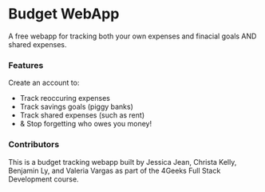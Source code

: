 # Budget WebApp

A free webapp for tracking both your own expenses and finacial goals AND shared expenses.

### Features

Create an account to:

- Track reoccuring expenses
- Track savings goals (piggy banks)
- Track shared expenses (such as rent)
- & Stop forgetting who owes you money!

### Contributors

This is a budget tracking webapp built by Jessica Jean, Christa Kelly, Benjamin Ly, and Valeria Vargas as part of the 4Geeks Full Stack Development course.
